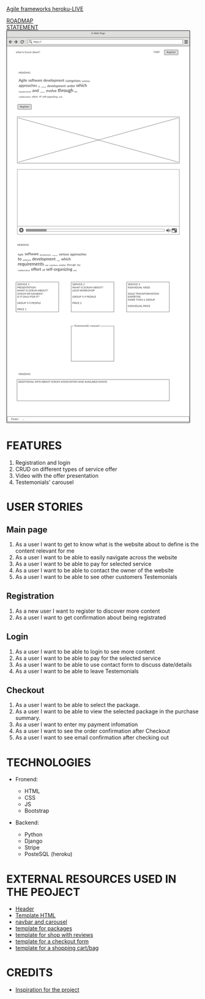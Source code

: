 
[Agile frameworks heroku-LIVE](https://agile-frameworks.herokuapp.com/)

[ROADMAP](/roadmap.md)<br>
[STATEMENT](/statement.md)<br>
![WIREFRAME: manin pge](/static/wireframes/main-page.png)


# FEATURES

1. Registration and login 
2. CRUD on different types of service offer
3. Video with the offer presentation
4. Testemonials' carousel

# USER STORIES

## Main page

1. As a user I want to get to know what is the website about to define is the content relevant for me
2. As a user I want to be able to easily navigate across the website
3. As a user I want to be able to pay for selected service
4. As a user I want to be able to contact the owner of the website
5. As a user I want to be able to see other customers Testemonials

## Registration

1. As a new user I want to register to discover more content
2. As a user I want to get confirmation about being registrated

## Login 

1. As a user I want to be able to login to see more content
2. As a user I want to be able to pay for the selected service
2. As a user I want to be able to use contact form to discuss date/details
3. As a user I want to be able to leave Testemonials

## Checkout

1. As a user I want to be able to select the package.
2. As a user I want to be able to view the selected package in the purchase summary.
3. As a user I want to enter my payment infomation
4. As a user I want to see the order confirmation after Checkout
5. As a user I want to see email confirmation after checking out


# TECHNOLOGIES

- Fronend: 
    - HTML
    - CSS
    - JS
    - Bootstrap

- Backend:

    - Python
    - Django
    - Stripe
    - PosteSQL (heroku)


# EXTERNAL RESOURCES USED IN THE PEOJECT

- [Header](https://www.codeply.com/go/ljI9F6aRLk)
- [Template HTML](https://www.w3schools.com/w3css/tryit.asp?filename=tryw3css_templates_architect&stacked=h)
- [navbar and carousel](https://startbootstrap.com/snippets/half-slider/)
- [template for packages](https://startbootstrap.com/snippets/portfolio-item/)
- [template for shop with reviews](https://startbootstrap.com/previews/shop-item/)
- [template for a checkout form](https://codepen.io/manassehl/pen/OYVeXB)
- [template for a shopping cart/bag](https://bootstrapious.com/p/bootstrap-shopping-cart)



# CREDITS
- [Inspiration for the project](https://uxdesignmasterclass.com/)